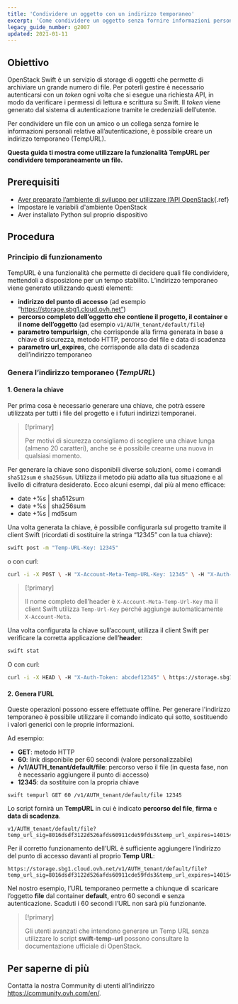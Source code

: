 ```yaml
---
title: 'Condividere un oggetto con un indirizzo temporaneo'
excerpt: 'Come condividere un oggetto senza fornire informazioni personali'
legacy_guide_number: g2007
updated: 2021-01-11
---
```


## Obiettivo 

OpenStack Swift è un servizio di storage di oggetti che permette di archiviare un grande numero di file. Per poterli gestire è necessario autenticarsi con un *token* ogni volta che si esegue una richiesta API, in modo da verificare i permessi di lettura e scrittura su Swift.  Il *token* viene generato dal sistema di autenticazione tramite le credenziali dell’utente.

Per condividere un file con un amico o un collega senza fornire le informazioni personali relative all’autenticazione, è possibile creare un indirizzo temporaneo (TempURL).

**Questa guida ti mostra come utilizzare la funzionalità TempURL per condividere temporaneamente un file.**

## Prerequisiti

- [Aver preparato l’ambiente di sviluppo per utilizzare l’API OpenStack](/pages/public_cloud/compute/prepare_the_environment_for_using_the_openstack_api){.ref}
- Impostare le variabili d'ambiente OpenStack
- Aver installato Python sul proprio dispositivo

## Procedura

### Principio di funzionamento

TempURL è una funzionalità che permette di decidere quali file condividere, mettendoli a disposizione per un tempo stabilito. L’indirizzo temporaneo viene generato utilizzando questi elementi:

- **indirizzo del punto di accesso** (ad esempio “https://storage.sbg1.cloud.ovh.net”)
- **percorso completo dell’oggetto che contiene il progetto, il container e il nome dell’oggetto** (ad esempio `v1/AUTH_tenant/default/file`)
- **parametro tempurlsign**, che corrisponde alla firma generata in base a chiave di sicurezza, metodo HTTP, percorso del file e data di scadenza
- **parametro url_expires**, che corrisponde alla data di scadenza dell’indirizzo temporaneo

### Genera l’indirizzo temporaneo (*TempURL*)

#### 1. Genera la chiave

Per prima cosa è necessario generare una chiave, che potrà essere utilizzata per tutti i file del progetto  e i futuri indirizzi temporanei. 

> [!primary]
>
> Per motivi di sicurezza consigliamo di scegliere una chiave lunga (almeno 20 caratteri), anche se è possibile crearne una nuova in qualsiasi momento.
> 

Per generare la chiave sono disponibili diverse soluzioni, come i comandi `sha512sum` e `sha256sum`. Utilizza il metodo più adatto alla tua situazione e al livello di cifratura desiderato. Ecco alcuni esempi, dal più al meno efficace:

- date +%s | sha512sum
- date +%s | sha256sum
- date +%s | md5sum 

Una volta generata la chiave, è possibile configurarla sul progetto tramite il client Swift (ricordati di sostituire la stringa “12345” con la tua chiave):

```bash
swift post -m "Temp-URL-Key: 12345"
```

o con curl:

```bash
curl -i -X POST \ -H "X-Account-Meta-Temp-URL-Key: 12345" \ -H "X-Auth-Token: abcdef12345" \ https://storage.sbg1.cloud.ovh.net/v1/AUTH_ProjectID
```

> [!primary]
>
> Il nome completo dell’header è `X-Account-Meta-Temp-Url-Key` ma il client Swift utilizza `Temp-Url-Key` perché aggiunge automaticamente `X-Account-Meta`.
> 

Una volta configurata la chiave sull’account, utilizza il client Swift per verificare la corretta applicazione dell’**header**:

```bash
swift stat
```

O con curl:

```bash
curl -i -X HEAD \ -H "X-Auth-Token: abcdef12345" \ https://storage.sbg1.cloud.ovh.net/v1/AUTH_ProjectID
```

#### 2. Genera l’URL

Queste operazioni possono essere effettuate offline. Per generare l'indirizzo temporaneo è possibile utilizzare il comando indicato qui sotto, sostituendo i valori generici con le proprie informazioni.

Ad esempio:

- **GET**: metodo HTTP
- **60**: link disponibile per 60 secondi (valore personalizzabile)
- **/v1/AUTH_tenant/default/file**: percorso verso il file (in questa fase, non è necessario aggiungere il punto di accesso)
- **12345**: da sostituire con la propria chiave

```
swift tempurl GET 60 /v1/AUTH_tenant/default/file 12345
```

Lo script fornirà un **TempURL** in cui è indicato **percorso del file**, **firma** e **data di scadenza**.

```
v1/AUTH_tenant/default/file?temp_url_sig=8016dsdf3122d526afds60911cde59fds3&temp_url_expires=1401548543
```

Per il corretto funzionamento dell’URL è sufficiente aggiungere l’indirizzo del punto di accesso davanti al proprio **Temp URL**:

```
https://storage.sbg1.cloud.ovh.net/v1/AUTH_tenant/default/file?temp_url_sig=8016dsdf3122d526afds60911cde59fds3&temp_url_expires=1401548543
```

Nel nostro esempio, l’URL temporaneo permette a chiunque di scaricare l’oggetto **file** dal container **default**, entro 60 secondi e senza autenticazione. Scaduti i 60 secondi l’URL non sarà più funzionante.

> [!primary]
>
> Gli utenti avanzati che intendono generare un Temp URL senza utilizzare lo script **swift-temp-url** possono consultare la documentazione ufficiale di OpenStack.

## Per saperne di più

Contatta la nostra Community di utenti all’indirizzo <https://community.ovh.com/en/>.
